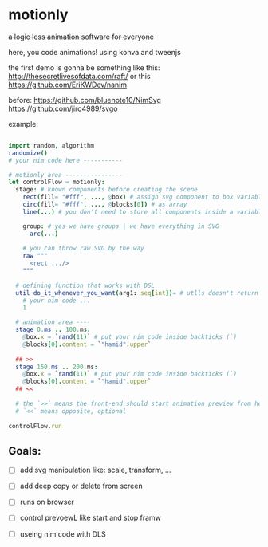 # motionly
~~a logic less animation software for everyone~~

here, you code animations!
using konva and tweenjs

the first demo is gonna be something like this:
http://thesecretlivesofdata.com/raft/
or this https://github.com/EriKWDev/nanim

before:
https://github.com/bluenote10/NimSvg
https://github.com/jiro4989/svgo

example: 
```nim

import random, algorithm
randomize()
# your nim code here -----------

# motionly area ----------------
let controlFlow = motionly:
  stage: # known components before creating the scene
    rect(fill= "#fff", ..., @box) # assign svg component to box variable
    circ(fill= "#fff", ..., @blocks[0]) # as array
    line(...) # you don't need to store all components inside a variable

    group: # yes we have groups | we have everything in SVG
      arc(...)  
      
    # you can throw raw SVG by the way
    raw """
      <rect .../>
    """
  
  # defining function that works with DSL
  util do_it_whenever_you_want(arg1: seq[int])= # utlls doesn't return anything
    # your nim code ...
    1

  # animation area ----
  stage 0.ms .. 100.ms:
    @box.x = `rand(11)` # put your nim code inside backticks (`)
    @blocks[0].content = `"hamid".upper`
    
  ## >>
  stage 150.ms .. 200.ms:
    @box.x = `rand(11)` # put your nim code inside backticks (`)
    @blocks[0].content = `"hamid".upper`
  ## <<
  
  # the `>>` means the front-end should start animation preview from here
  # `<<` means opposite, optional
  
controlFlow.run
```

## Goals:
* [ ] add svg manipulation like: scale, transform, ...
* [ ] add deep copy or delete from screen
* [ ] runs on browser
* [ ] control prevoewL like start and stop framw
* [ ] useing nim code with DLS

